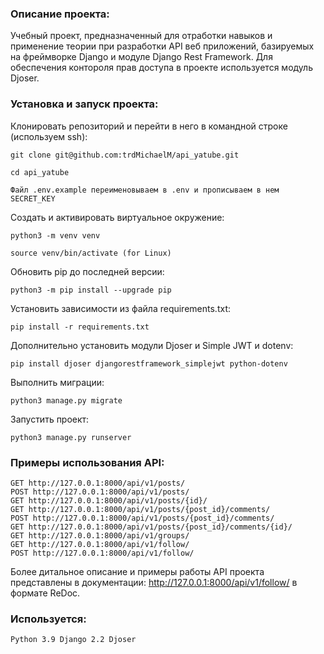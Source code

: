 ### Описание проекта:
Учебный проект, предназначенный для отработки навыков и применение теории при разработки
API веб приложений, базируемых на фреймворке Django и модуле Django Rest Framework.
Для обеспечения контороля прав доступа в проекте используется модуль Djoser.

### Установка и запуск проекта:

Клонировать репозиторий и перейти в него в командной строке (используем ssh):

```
git clone git@github.com:trdMichaelM/api_yatube.git
```

```
cd api_yatube
```

```
Файл .env.example переименовываем в .env и прописываем в нем SECRET_KEY
```

Cоздать и активировать виртуальное окружение:

```
python3 -m venv venv
```

```
source venv/bin/activate (for Linux)
```

Обновить pip до последней версии:
```
python3 -m pip install --upgrade pip
```

Установить зависимости из файла requirements.txt:

```
pip install -r requirements.txt
```

Дополнительно установить модули Djoser и Simple JWT и dotenv:

```
pip install djoser djangorestframework_simplejwt python-dotenv
```

Выполнить миграции:

```
python3 manage.py migrate
```

Запустить проект:

```
python3 manage.py runserver
```

### Примеры использования API:


```
GET http://127.0.0.1:8000/api/v1/posts/
POST http://127.0.0.1:8000/api/v1/posts/
GET http://127.0.0.1:8000/api/v1/posts/{id}/
GET http://127.0.0.1:8000/api/v1/posts/{post_id}/comments/
POST http://127.0.0.1:8000/api/v1/posts/{post_id}/comments/
GET http://127.0.0.1:8000/api/v1/posts/{post_id}/comments/{id}/
GET http://127.0.0.1:8000/api/v1/groups/
GET http://127.0.0.1:8000/api/v1/follow/
POST http://127.0.0.1:8000/api/v1/follow/
```

Более дитальное описание и примеры работы API проекта представлены в 
документации: http://127.0.0.1:8000/api/v1/follow/ в формате ReDoc.

### Используется:

```
Python 3.9 Django 2.2 Djoser
```
